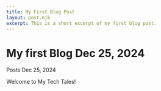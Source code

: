 ```yaml
---
title: My First Blog Post
layout: post.njk
excerpt: This is a short excerpt of my first blog post.
---
```


# My first Blog Dec 25, 2024

Posts Dec 25, 2024

Welcome to My Tech Tales!
